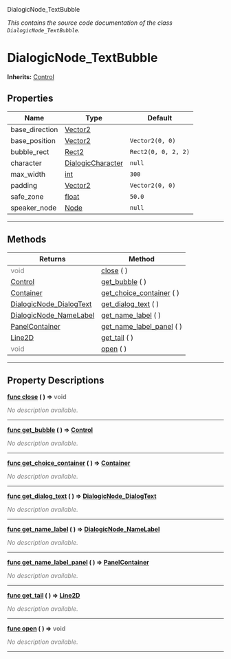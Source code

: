 
<div class="header-banner purple">
<div class="header-label purple">DialogicNode_TextBubble</div>
</div>

*This contains the source code documentation of the class `DialogicNode_TextBubble`.*
        
# DialogicNode_TextBubble
**Inherits:** [Control](https://docs.godotengine.org/en/latest/classes/class_control.html#class-control)


## Properties
Name | Type | Default 
--- | --- | --- 
base_direction | [Vector2](https://docs.godotengine.org/en/latest/classes/class_vector2.html#class-vector2) |   
base_position | [Vector2](https://docs.godotengine.org/en/latest/classes/class_vector2.html#class-vector2) |  `Vector2(0, 0)` 
bubble_rect | [Rect2](https://docs.godotengine.org/en/latest/classes/class_rect2.html#class-rect2) |  `Rect2(0, 0, 2, 2)` 
character | [DialogicCharacter](class_dialogiccharacter.md) |  `null` 
max_width | [int](https://docs.godotengine.org/en/latest/classes/class_int.html#class-int) |  `300` 
padding | [Vector2](https://docs.godotengine.org/en/latest/classes/class_vector2.html#class-vector2) |  `Vector2(0, 0)` 
safe_zone | [float](https://docs.godotengine.org/en/latest/classes/class_float.html#class-float) |  `50.0` 
speaker_node | [Node](https://docs.godotengine.org/en/latest/classes/class_node.html#class-node) |  `null` 
--- 

## Methods
Returns | Method 
--- | --- 
<span style = "color: gray">void</span> | [<span class="hljs-title">close</span>](#property-close) ( ) 
<span class="hljs-attribute">[Control](https://docs.godotengine.org/en/latest/classes/class_control.html#class-control)</span> | [<span class="hljs-title">get_bubble</span>](#property-get_bubble) ( ) 
<span class="hljs-attribute">[Container](https://docs.godotengine.org/en/latest/classes/class_container.html#class-container)</span> | [<span class="hljs-title">get_choice_container</span>](#property-get_choice_container) ( ) 
<span class="hljs-attribute">[DialogicNode_DialogText](class_dialogicnode_dialogtext.md)</span> | [<span class="hljs-title">get_dialog_text</span>](#property-get_dialog_text) ( ) 
<span class="hljs-attribute">[DialogicNode_NameLabel](class_dialogicnode_namelabel.md)</span> | [<span class="hljs-title">get_name_label</span>](#property-get_name_label) ( ) 
<span class="hljs-attribute">[PanelContainer](https://docs.godotengine.org/en/latest/classes/class_panelcontainer.html#class-panelcontainer)</span> | [<span class="hljs-title">get_name_label_panel</span>](#property-get_name_label_panel) ( ) 
<span class="hljs-attribute">[Line2D](https://docs.godotengine.org/en/latest/classes/class_line2d.html#class-line2d)</span> | [<span class="hljs-title">get_tail</span>](#property-get_tail) ( ) 
<span style = "color: gray">void</span> | [<span class="hljs-title">open</span>](#property-open) ( ) 
--- 
## Property Descriptions



<a class="header" id="property-close" href="#property-close">**<span class="hljs-attribute">func</span> [<span class="hljs-title">close</span>](#property-close) ( )</a>  ⇒ <span style = "color: gray">void</span>** 



 <span style = "color: gray">*No description available.*</span> 

---



<a class="header" id="property-get_bubble" href="#property-get_bubble">**<span class="hljs-attribute">func</span> [<span class="hljs-title">get_bubble</span>](#property-get_bubble) ( )</a>  ⇒ <span class="hljs-attribute">[Control](https://docs.godotengine.org/en/latest/classes/class_control.html#class-control)</span>** 



 <span style = "color: gray">*No description available.*</span> 

---



<a class="header" id="property-get_choice_container" href="#property-get_choice_container">**<span class="hljs-attribute">func</span> [<span class="hljs-title">get_choice_container</span>](#property-get_choice_container) ( )</a>  ⇒ <span class="hljs-attribute">[Container](https://docs.godotengine.org/en/latest/classes/class_container.html#class-container)</span>** 



 <span style = "color: gray">*No description available.*</span> 

---



<a class="header" id="property-get_dialog_text" href="#property-get_dialog_text">**<span class="hljs-attribute">func</span> [<span class="hljs-title">get_dialog_text</span>](#property-get_dialog_text) ( )</a>  ⇒ <span class="hljs-attribute">[DialogicNode_DialogText](class_dialogicnode_dialogtext.md)</span>** 



 <span style = "color: gray">*No description available.*</span> 

---



<a class="header" id="property-get_name_label" href="#property-get_name_label">**<span class="hljs-attribute">func</span> [<span class="hljs-title">get_name_label</span>](#property-get_name_label) ( )</a>  ⇒ <span class="hljs-attribute">[DialogicNode_NameLabel](class_dialogicnode_namelabel.md)</span>** 



 <span style = "color: gray">*No description available.*</span> 

---



<a class="header" id="property-get_name_label_panel" href="#property-get_name_label_panel">**<span class="hljs-attribute">func</span> [<span class="hljs-title">get_name_label_panel</span>](#property-get_name_label_panel) ( )</a>  ⇒ <span class="hljs-attribute">[PanelContainer](https://docs.godotengine.org/en/latest/classes/class_panelcontainer.html#class-panelcontainer)</span>** 



 <span style = "color: gray">*No description available.*</span> 

---



<a class="header" id="property-get_tail" href="#property-get_tail">**<span class="hljs-attribute">func</span> [<span class="hljs-title">get_tail</span>](#property-get_tail) ( )</a>  ⇒ <span class="hljs-attribute">[Line2D](https://docs.godotengine.org/en/latest/classes/class_line2d.html#class-line2d)</span>** 



 <span style = "color: gray">*No description available.*</span> 

---



<a class="header" id="property-open" href="#property-open">**<span class="hljs-attribute">func</span> [<span class="hljs-title">open</span>](#property-open) ( )</a>  ⇒ <span style = "color: gray">void</span>** 



 <span style = "color: gray">*No description available.*</span> 

---

